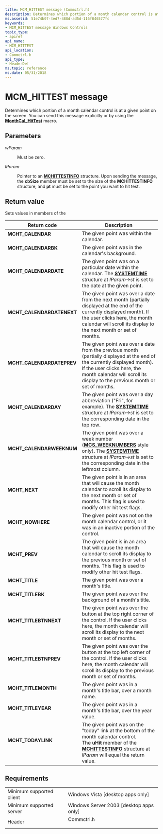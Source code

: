 ```yaml
---
title: MCM_HITTEST message (Commctrl.h)
description: Determines which portion of a month calendar control is at a given point on the screen. You can send this message explicitly or by using the MonthCal\_HitTest macro.
ms.assetid: 51e74b07-4ed7-488d-ad5d-116f046577fc
keywords:
- MCM_HITTEST message Windows Controls
topic_type:
- apiref
api_name:
- MCM_HITTEST
api_location:
- Commctrl.h
api_type:
- HeaderDef
ms.topic: reference
ms.date: 05/31/2018
---
```


# MCM\_HITTEST message

Determines which portion of a month calendar control is at a given point on the screen. You can send this message explicitly or by using the [**MonthCal\_HitTest**](/windows/desktop/api/Commctrl/nf-commctrl-monthcal_hittest) macro.

## Parameters

<dl> <dt>

*wParam* 
</dt> <dd>Must be zero.</dd> <dt>

*lParam* 
</dt> <dd>

Pointer to an [**MCHITTESTINFO**](/windows/desktop/api/Commctrl/ns-commctrl-mchittestinfo) structure. Upon sending the message, the **cbSize** member must be set to the size of the **MCHITTESTINFO** structure, and **pt** must be set to the point you want to hit test.

</dd> </dl>

## Return value

Sets values in members of the



| Return code                                                                                           | Description                                                                                                                                                                                                                                                               |
|-------------------------------------------------------------------------------------------------------|---------------------------------------------------------------------------------------------------------------------------------------------------------------------------------------------------------------------------------------------------------------------------|
| <dl> <dt>**MCHT\_CALENDAR**</dt> </dl>         | The given point was within the calendar.<br/>                                                                                                                                                                                                                       |
| <dl> <dt>**MCHT\_CALENDARBK**</dt> </dl>       | The given point was in the calendar's background.<br/>                                                                                                                                                                                                              |
| <dl> <dt>**MCHT\_CALENDARDATE**</dt> </dl>     | The given point was on a particular date within the calendar. The [**SYSTEMTIME**](https://docs.microsoft.com/windows/desktop/api/minwinbase/ns-minwinbase-systemtime) structure at *lParam->st* is set to the date at the given point.<br/>                                                                                    |
| <dl> <dt>**MCHT\_CALENDARDATENEXT**</dt> </dl> | The given point was over a date from the next month (partially displayed at the end of the currently displayed month). If the user clicks here, the month calendar will scroll its display to the next month or set of months.<br/>                                 |
| <dl> <dt>**MCHT\_CALENDARDATEPREV**</dt> </dl> | The given point was over a date from the previous month (partially displayed at the end of the currently displayed month). If the user clicks here, the month calendar will scroll its display to the previous month or set of months.<br/>                         |
| <dl> <dt>**MCHT\_CALENDARDAY**</dt> </dl>      | The given point was over a day abbreviation ("Fri", for example). The [**SYSTEMTIME**](https://docs.microsoft.com/windows/desktop/api/minwinbase/ns-minwinbase-systemtime) structure at *lParam->st* is set to the corresponding date in the top row.<br/>                                                                      |
| <dl> <dt>**MCHT\_CALENDARWEEKNUM**</dt> </dl>  | The given point was over a week number ([**MCS\_WEEKNUMBERS**](month-calendar-control-styles.md) style only). The [**SYSTEMTIME**](https://docs.microsoft.com/windows/desktop/api/minwinbase/ns-minwinbase-systemtime) structure at *lParam->st* is set to the corresponding date in the leftmost column.<br/> |
| <dl> <dt>**MCHT\_NEXT**</dt> </dl>             | The given point is in an area that will cause the month calendar to scroll its display to the next month or set of months. This flag is used to modify other hit test flags.<br/>                                                                                   |
| <dl> <dt>**MCHT\_NOWHERE**</dt> </dl>          | The given point was not on the month calendar control, or it was in an inactive portion of the control.<br/>                                                                                                                                                        |
| <dl> <dt>**MCHT\_PREV**</dt> </dl>             | The given point is in an area that will cause the month calendar to scroll its display to the previous month or set of months. This flag is used to modify other hit test flags.<br/>                                                                               |
| <dl> <dt>**MCHT\_TITLE**</dt> </dl>            | The given point was over a month's title.<br/>                                                                                                                                                                                                                      |
| <dl> <dt>**MCHT\_TITLEBK**</dt> </dl>          | The given point was over the background of a month's title.<br/>                                                                                                                                                                                                    |
| <dl> <dt>**MCHT\_TITLEBTNNEXT**</dt> </dl>     | The given point was over the button at the top right corner of the control. If the user clicks here, the month calendar will scroll its display to the next month or set of months. <br/>                                                                           |
| <dl> <dt>**MCHT\_TITLEBTNPREV**</dt> </dl>     | The given point was over the button at the top left corner of the control. If the user clicks here, the month calendar will scroll its display to the previous month or set of months. <br/>                                                                        |
| <dl> <dt>**MCHT\_TITLEMONTH**</dt> </dl>       | The given point was in a month's title bar, over a month name.<br/>                                                                                                                                                                                                 |
| <dl> <dt>**MCHT\_TITLEYEAR**</dt> </dl>        | The given point was in a month's title bar, over the year value.<br/>                                                                                                                                                                                               |
| <dl> <dt>**MCHT\_TODAYLINK**</dt> </dl>        | The given point was on the "today" link at the bottom of the month calendar control.<br/> The **uHit** member of the [**MCHITTESTINFO**](/windows/desktop/api/Commctrl/ns-commctrl-mchittestinfo) structure at *lParam* will equal the return value. <br/>                                          |



 

## Requirements



|                                     |                                                                                       |
|-------------------------------------|---------------------------------------------------------------------------------------|
| Minimum supported client<br/> | Windows Vista \[desktop apps only\]<br/>                                        |
| Minimum supported server<br/> | Windows Server 2003 \[desktop apps only\]<br/>                                  |
| Header<br/>                   | <dl> <dt>Commctrl.h</dt> </dl> |



 

 





